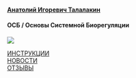 #### [Анатолий Игоревич Талалакин](AI_Talalakin.md#ai_talalakin)  
#### ОСБ / Основы Системной Биорегуляции  
![](!AIT.jpg)  

[ИНСТРУКЦИИ](!0SB_Instructio.md#0sb_instructio)   
[НОВОСТИ](News.md#news)   
[ОТЗЫВЫ](otziv.md#otziv)   

